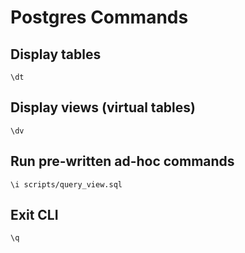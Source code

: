 # Postgres Commands

## Display tables
```psql
\dt
```

## Display views (virtual tables)
```psql
\dv
```

## Run pre-written ad-hoc commands
```psql
\i scripts/query_view.sql
```

## Exit CLI
```psql
\q
```

